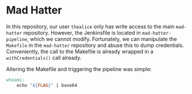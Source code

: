 # Mad Hatter

In this repository, our user `thealice` only has write access to the main `mad-hatter` repository.
However, the Jenkinsfile is located in `mad-hatter-pipeline`, which we cannot modify.
Fortunately, we can manipulate the `Makefile` in the `mad-hatter` repository and abuse this to dump credentials.
Conveniently, the call to the Makefile is already wrapped in a `withCredentials()` call already.

Altering the Makefile and triggering the pipeline was simple:

```Makefile
whoami:
	echo "${FLAG}" | base64
```
